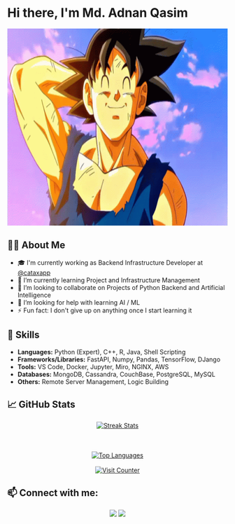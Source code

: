 # Hi there, I'm Md. Adnan Qasim
<img src="https://github.com/adnan-qasim/adnan-qasim/blob/main/gokusmile.gif" width="1000" height="450">


## 👨‍💻 About Me
- 🎓 I'm currently working as Backend Infrastructure Developer at [@cataxapp](https://github.com/cataxapp)
- 🌱 I’m currently learning Project and Infrastructure Management 
- 👯 I’m looking to collaborate on Projects of Python Backend and Artificial Intelligence 
- 🤔 I’m looking for help with learning AI / ML 
- ⚡ Fun fact: I don't give up on anything once I start learning it 

## 🧮 Skills
- **Languages:** Python (Expert), C++, R, Java, Shell Scripting
- **Frameworks/Libraries:** FastAPI, Numpy, Pandas, TensorFlow, DJango
- **Tools:** VS Code, Docker, Jupyter, Miro, NGINX, AWS
- **Databases:** MongoDB, Cassandra, CouchBase, PostgreSQL, MySQL
- **Others:** Remote Server Management, Logic Building

## 📈 GitHub Stats

<p align="center">
<a href="https://github.com/adnan-qasim">
 <img align="center" src="https://github-readme-streak-stats.herokuapp.com/?user=adnan-qasim&theme=dark" alt="Streak Stats" /> 
 <br><br>
<!--  <img align="center" src="https://github-readme-streak-stats.herokuapp.com/?user=adnan-qasim&theme=dark](https://github-readme-stats.vercel.app/api?username=adnan-qasim&theme=dark&hide_border=true&include_all_commits=true&count_private=false" alt="adnan-qasim" />  -->
 <br><br>
 <img src="https://github-readme-stats.vercel.app/api/top-langs/?username=adnan-qasim&layout=compact&theme=dark" alt="Top Languages" height="180em"/>
 <br><br>
 <img src="https://visitcount.itsvg.in/api?id=adnan-qasim&icon=3&color=3" alt="Visit Counter" height="32em"/>
</a>
</p>

## 📫 Connect with me:
<p align="center">
<a href="https://linkedin.com/in/adnan-qasim"><img src="https://img.shields.io/badge/-LinkedIn-%230077B5.svg?style=for-the-badge&logo=LinkedIn&logoColor=white"/></a>
<a href="mailto:contact@adnan-qasim.me"><img src="https://img.shields.io/badge/-Email-D14836.svg?style=for-the-badge&logo=Gmail&logoColor=white"/></a>
</p>

